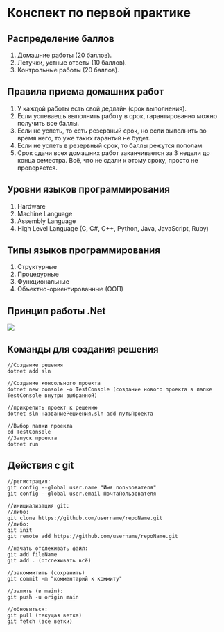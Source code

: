 # Конспект по первой практике
## Распределение баллов
1.  Домашние работы (20 баллов).
2.  Летучки, устные ответы (10 баллов).
3.  Контрольные работы (20 баллов).
## Правила приема домашних работ
1.  У каждой работы есть свой дедлайн (срок выполнения).
2.  Если успеваешь выполнить работу в срок, гарантированно можно получить все баллы.
3.  Если не успеть, то есть резервный срок, но если выполнить во время него, то уже таких гарантий не будет.
4.  Если не успеть в резервный срок, то баллы режутся пополам
5.  Срок сдачи всех домашних работ заканчивается за 3 недели до конца семестра. Всё, что не сдали к этому сроку, просто не проверяется.
## Уровни языков программирования
1) Hardware
2) Machine Language
3) Assembly Language
4) High Level Language (C, C#, C++, Python, Java, JavaScript, Ruby)
## Типы языков программирования
1) Структурные
2) Процедурные
3) Функциональные
4) Объектно-ориентированные (ООП)
## Принцип работы .Net
**![](https://lh7-rt.googleusercontent.com/slidesz/AGV_vUcPoeFvDBav1Ue9Ofk72yKywlLAO7VdQQz8VZPXCbZBa48Kh3gC0aZoX6tiis7wM8v15NecptWgTPKQm_11MUTyI8v2m4yYzkcGI4v4B8QWfmzNOfhvQ9EOT2u-mOB6BPYatKJvnhD4CMPsWcqxIwp6XDSj_fET=s2048?key=ioesny1-am-zBCTxlH-YhQ)**
## Команды для создания решения

    //Создание решения
    dotnet add sln
    
    //Создание консольного проекта
    dotnet new console -o TestConsole (создание нового проекта в папке TestConsole внутри выбранной)
    
    //прикрепить проект к решению
    dotnet sln названиеРешиения.sln add путьПроекта
    
    //Выбор папки проекта
    cd TestConsole
    //Запуск проекта
    dotnet run

## Действия с git
    //регистрация:
    git config --global user.name "Имя пользователя"
    git config --global user.email ПочтаПользователя
	
	//инициализация git: 
	//либо:
	git clone https://github.com/username/repoName.git
	//либо:
	git init
	git remote add https://github.com/username/repoName.git

	//начать отслеживать файл:
	git add fileName
	git add . (отслеживать всё)
	
	//закоммитить (сохранить)
	git commit -m "комментарий к коммиту"

	//залить (в main):
	git push -u origin main

	//обновиться:
	git pull (текущая ветка)
	git fetch (все ветки)
    

